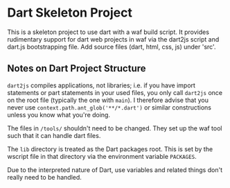 Dart Skeleton Project
=====================

This is a skeleton project to use dart with a waf build script. It provides
rudimentary support for dart web projects in waf via the dart2js script and
dart.js bootstrapping file. Add source files (dart, html, css, js) under 'src'.

Notes on Dart Project Structure
-------------------------------

`dart2js` compiles applications, not libraries; i.e. if you have import
statements or part statements in your used files, you only call `dart2js`
once on the root file (typically the one with `main`). I therefore advise
that you never use `context.path.ant_glob('**/*.dart')` or similar
constructions unless you know what you're doing.

The files in `/tools/` shouldn't need to be changed. They set up the waf
tool such that it can handle dart files.

The `lib` directory is treated as the Dart packages root. This is set by
the wscript file in that directory via the environment variable `PACKAGES`.

Due to the interpreted nature of Dart, use variables and related things don't
really need to be handled.

